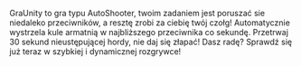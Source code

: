GraUnity to gra typu AutoShooter, twoim zadaniem jest poruszać sie niedaleko przeciwników, a resztę zrobi za ciebię twój czołg!
Automatycznie wystrzela kule armatnią w najbliższego przeciwnika co sekundę.
Przetrwaj 30 sekund nieustępującej hordy, nie daj się złapać!
Dasz radę? Sprawdź się już teraz w szybkiej i dynamicznej rozgrywce!
